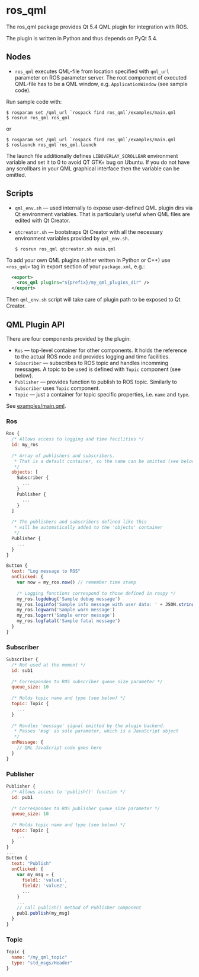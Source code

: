 # ros_qml
The ros_qml package provides Qt 5.4 QML plugin for integration with ROS.

The plugin is written in Python and thus depends on PyQt 5.4.

## Nodes

 * `ros_qml` executes QML-file from location specified with `qml_url` parameter on ROS parameter server. The root component of executed QML-file has to be a QML window, e.g. `ApplicationWindow` (see sample code).

Run sample code with:
```
$ rosparam set /qml_url `rospack find ros_qml`/examples/main.qml
$ rosrun ros_qml ros_qml
```
or
```
$ rosparam set /qml_url `rospack find ros_qml`/examples/main.qml
$ roslaunch ros_qml ros_qml.launch
```

The launch file additionally defines `LIBOVERLAY_SCROLLBAR` environment variable and set it to 0 to avoid QT GTK+ bug on Ubuntu. If you do not have any scrollbars in your QML graphical interface then the variable can be omitted.

## Scripts

 * `qml_env.sh` &mdash; used internally to expose user-defined QML plugin dirs via Qt environment variables. That is particularly useful when QML files are edited with Qt Creator.

 * `qtcreator.sh` &mdash; bootstraps Qt Creator with all the necessary environment variables provided by `qml_env.sh`.

    ```
    $ rosrun ros_qml qtcreator.sh main.qml
    ```

To add your own QML plugins (either written in Python or C++) use `<ros_qml>` tag in export section of your `package.xml`, e.g.:

```xml
  <export>
    <ros_qml plugins="${prefix}/my_qml_plugins_dir" />
  </export>
```

Then `qml_env.sh` script will take care of plugin path to be exposed to Qt Creator.

## QML Plugin API

There are four components provided by the plugin:

 * `Ros` &mdash; top-level container for other components. It holds the reference to the actual ROS node and provides logging and time facilities.
 * `Subscriber` &mdash; subscribes to ROS topic and handles incomming messages. A topic to be used is defined with `Topic` component (see below).
 * `Publisher` &mdash; provides function to publish to ROS topic. Similarly to `Subscriber` uses `Topic` component.
 * `Topic` &mdash; just a container for topic specific properties, i.e. `name` and `type`.

See [examples/main.qml](examples/main.qml).

### Ros

```qml
Ros {
  /* Allows access to logging and time facilities */
  id: my_ros
  
  /* Array of publishers and subscribers.
   * That is a default container, so the name can be omitted (see below)
   */
  objects: [
    Subscriber {
      ...
    }
    Publisher {
      ...
    }
  ]
  
  /* The publishers and subscribers defined like this
   * will be automatically added to the 'objects' container
   */
  Publisher {
    ...
  }
}

Button {
  text: "Log message to ROS"
  onClicked: {
    var now = my_ros.now() // remember time stamp
    
    /* Logging functions correspond to those defined in rospy */
    my_ros.logdebug('Sample debug message')
    my_ros.loginfo('Sample info message with user data: ' + JSON.stringify(now))
    my_ros.logwarn('Sample warn message')
    my_ros.logerr('Sample error message')
    my_ros.logfatal('Sample fatal message')
  }
}
```

### Subscriber

```qml
Subscriber {
  /* Not used at the moment */
  id: sub1
  
  /* Correspondes to ROS subscriber queue_size parameter */
  queue_size: 10
  
  /* Holds topic name and type (see below) */
  topic: Topic {
    ...
  }
  
  /* Handles 'message' signal emitted by the plugin backend. 
   * Passes 'msg' as sole parameter, which is a JavaScript object
   */
  onMessage: {
    // QML JavaScript code goes here
  }
}
```

### Publisher

```qml
Publisher {
  /* Allows access to 'publish()' function */
  id: pub1
  
  /* Correspondes to ROS publisher queue_size parameter */
  queue_size: 10
  
  /* Holds topic name and type (see below) */
  topic: Topic {
    ...
  }
}
...
Button {
  text: "Publish"
  onClicked: {
    var my_msg = {
      field1: 'value1',
      field2: 'value2',
      ...
    }
    ...
    // call publish() method of Publisher component
    pub1.publish(my_msg)
  }
}
```

### Topic

```qml
Topic {
  name: "/my_qml_topic"
  type: "std_msgs/Header"
}
```
